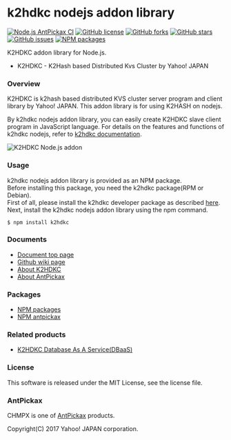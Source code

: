 k2hdkc nodejs addon library
===========================
[![Node.js AntPickax CI](https://github.com/yahoojapan/k2hdkc_nodejs/workflows/Node.js%20AntPickax%20CI/badge.svg)](https://github.com/yahoojapan/k2hdkc_nodejs/actions)
[![GitHub license](https://img.shields.io/badge/license-MIT-blue.svg)](https://raw.githubusercontent.com/yahoojapan/k2hdkc_nodejs/master/LICENSE)
[![GitHub forks](https://img.shields.io/github/forks/yahoojapan/k2hdkc_nodejs.svg)](https://github.com/yahoojapan/k2hdkc_nodejs/network)
[![GitHub stars](https://img.shields.io/github/stars/yahoojapan/k2hdkc_nodejs.svg)](https://github.com/yahoojapan/k2hdkc_nodejs/stargazers)
[![GitHub issues](https://img.shields.io/github/issues/yahoojapan/k2hdkc_nodejs.svg)](https://github.com/yahoojapan/k2hdkc_nodejs/issues)
[![NPM packages](https://badge.fury.io/js/k2hdkc.svg)](https://badge.fury.io/js/k2hdkc)

K2HDKC addon library for Node.js.  
 - K2HDKC - K2Hash based Distributed Kvs Cluster by Yahoo! JAPAN

### Overview
K2HDKC is k2hash based distributed KVS cluster server program and client library by Yahoo! JAPAN. 
This addon library is for using K2HASH on nodejs.

By k2hdkc nodejs addon library, you can easily create K2HDKC slave client program in JavaScript language.
For details on the features and functions of k2hdkc nodejs, refer to [k2hdkc documentation](https://k2hdkc.antpick.ax/).  

![K2HDKC Node.js addon](https://nodejs.k2hdkc.antpick.ax/images/top_k2hdkc_nodejs.png)

### Usage
k2hdkc nodejs addon library is provided as an NPM package.  
Before installing this package, you need the k2hdkc package(RPM or Debian).  
First of all, please install the k2hdkc developer package as described [here](https://k2hdkc.antpick.ax/usage.html).  
Next, install the k2hdkc nodejs addon library using the npm command.
```
$ npm install k2hdkc
```

### Documents
- [Document top page](https://nodejs.k2hdkc.antpick.ax/)
- [Github wiki page](https://github.com/yahoojapan/k2hdkc_nodejs/wiki)
- [About K2HDKC](https://k2hdkc.antpick.ax/)
- [About AntPickax](https://antpick.ax/)

### Packages
- [NPM packages](https://www.npmjs.com/package/k2hdkc)
- [NPM antpickax](https://www.npmjs.com/org/antpickax)

### Related products
- [K2HDKC Database As A Service(DBaaS)](https://dbaas.k2hdkc.antpick.ax/)

### License
This software is released under the MIT License, see the license file.

### AntPickax
CHMPX is one of [AntPickax](https://antpick.ax/) products.

Copyright(C) 2017 Yahoo! JAPAN corporation.
